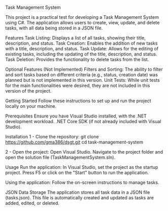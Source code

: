Task Management System

This project is a practical test for developing a Task Management System using C#. The application allows users to create, view, update, and delete tasks, with all data being stored in a JSON file.

Features
Task Listing: Displays a list of all tasks, showing their title, description, and status.
Task Creation: Enables the addition of new tasks with a title, description, and status.
Task Update: Allows for the editing of existing tasks, including the updating of the title, description, and status.
Task Deletion: Provides the functionality to delete tasks from the list.


Optional Features (Not Implemented)
Filters and Sorting: The ability to filter and sort tasks based on different criteria (e.g., status, creation date) was planned but is not implemented in this version.
Unit Tests: While unit tests for the main functionalities were desired, they are not included in this version of the project.

Getting Started
Follow these instructions to set up and run the project locally on your machine.

Prerequisites
Ensure you have Visual Studio installed, with the .NET development workload.
.NET Core SDK (if not already included with Visual Studio).

Installation
1 - Clone the repository:
git clone https://github.com/gma386/dsgt.git
cd task-management-system

2 - Open the project:
Open Visual Studio.
Navigate to the project folder and open the solution file (TaskManagementSystem.sln).

Usage
Run the application:
In Visual Studio, set the project as the startup project.
Press F5 or click on the "Start" button to run the application.

Using the application:
Follow the on-screen instructions to manage tasks.

JSON Data Storage
The application stores all task data in a JSON file (tasks.json). This file is automatically created and updated as tasks are added, edited, or deleted.
